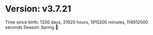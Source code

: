 # Version: v3.7.21
Time since birth: 1330 days, 31920 hours, 1915200 minutes, 114912000 seconds
Season: Spring 🌸
